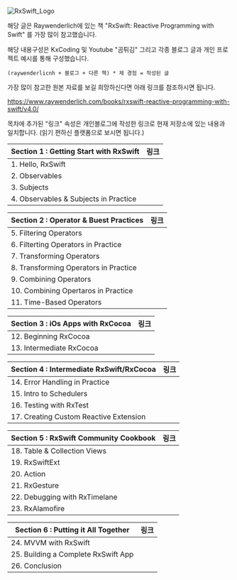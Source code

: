 ![RxSwift_Logo](https://user-images.githubusercontent.com/65879950/130313971-86ffc979-8120-4944-bcdd-f4779dca06ef.png)


해당 글은 Raywenderlich에 있는 책 "RxSwift: Reactive Programming with Swift" 를 가장 많이 참고했습니다.

해당 내용구성은 KxCoding 및 Youtube "곰튀김" 그리고 각종 블로그 글과 개인 프로젝트 예시를 통해 구성했습니다.

`(raywenderlicnh + 블로그 + 다른 책) * 제 경험 = 작성된 글`

가장 많이 참고한 원본 자료를 보길 희망하신다면 아래 링크를 참조하시면 됩니다.

https://www.raywenderlich.com/books/rxswift-reactive-programming-with-swift/v4.0/

목차에 추가된 "링크" 속성은 개인블로그에 작성한 링크로 현재 저장소에 있는 내용과 일치합니다.
(읽기 편하신 플랫폼으로 보시면 됩니다.)

| Section 1 : Getting Start with RxSwift | 링크 |
| :---------------------------------------- | ---- |
| 1. Hello, RxSwift              | |
| 2. Observables            | |
| 3. Subjects       | |
| 4. Observables & Subjects in Practice                     | |

| Section 2 : Operator & Buest Practices | 링크 |
| ---------------------------------------- | ---- |
| 5. Filtering Operators                   | |
| 6. Filterting Operators in Practice      | |
| 7. Transforming Operators                | |
| 8. Transforming Operators in Practice    | |
| 9. Combining Operators                   | |
| 10. Combining Opertaros in Practice      | |
| 11. Time-Based Operators                 | |

| Section 3 : iOs Apps with RxCocoa | 링크 |
| ------------------------------------ | ---- |
| 12. Beginning RxCocoa                |      |
| 13. Intermediate RxCocoa                |      |

| Section 4 : Intermediate RxSwift/RxCocoa | 링크 |
| ---------------------------------------- | ---- |
| 14. Error Handling in Practice                   | |
| 15. Intro to Schedulers      | |
| 16. Testing with RxTest                | |
| 17. Creating Custom Reactive Extension     | |

| Section 5 : RxSwift Community Cookbook | 링크 |
| ---------------------------------------- | ---- |
| 18. Table & Collection Views                   | |
| 19. RxSwiftExt      | |
| 20. Action                | |
| 21. RxGesture     | |
| 22. Debugging with RxTimelane     | |
| 23. RxAlamofire     | |

| Section 6 : Putting it All Together | 링크 |
| ---------------------------------------- | ---- |
| 24. MVVM with RxSwift                   | |
| 25. Building a Complete RxSwift App      | |
| 26. Conclusion                | |




